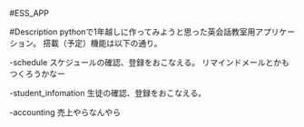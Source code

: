 #ESS_APP

#Description
pythonで1年越しに作ってみようと思った英会話教室用アプリケーション。
搭載（予定）機能は以下の通り。

-schedule
スケジュールの確認、登録をおこなえる。
リマインドメールとかもつくろうかなー

-student_infomation
生徒の確認、登録をおこなえる。

-accounting
売上やらなんやら